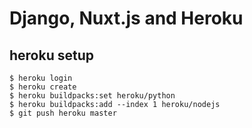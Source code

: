 # Django, Nuxt.js and Heroku

## heroku setup

```
$ heroku login
$ heroku create
$ heroku buildpacks:set heroku/python
$ heroku buildpacks:add --index 1 heroku/nodejs
$ git push heroku master
```
